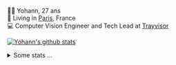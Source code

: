 <p>
  👨🏻 <bold>Yohann</bold>, 27 ans<br/>
  💼 Living in <a href="https://www.google.com/maps?q=paris">Paris</a>, France<br/>
  💻 Computer Vision Engineer and Tech Lead at <a href="https://trayvisor.com/">Trayvisor</a><br/>
</p>

<a href="https://github.com/anuraghazra/github-readme-stats"><img align="center" src="https://github-readme-stats-go94hl40s-yohann84l.vercel.app//api?username=yohann84L&show_icons=true&include_all_commits=true" alt="Yohann's github stats" /> </a>


<details>
  <summary>Some stats ...</summary><br/>
  

<!--START_SECTION:waka-->
![Code Time](http://img.shields.io/badge/Code%20Time-1%2C127%20hrs%2010%20mins-blue)

![Profile Views](http://img.shields.io/badge/Profile%20Views-0-blue)

**🐱 My GitHub Data** 

> 📦 440.8 kB Used in GitHub's Storage 
 > 
> 🏆 740 Contributions in the Year 2024
 > 
> 🚫 Not Opted to Hire
 > 
> 📜 26 Public Repositories 
 > 
> 🔑 21 Private Repositories 
 > 
**I'm an Early 🐤** 

```text
🌞 Morning                14358 commits       ████████░░░░░░░░░░░░░░░░░   31.34 % 
🌆 Daytime                25861 commits       ██████████████░░░░░░░░░░░   56.45 % 
🌃 Evening                5445 commits        ███░░░░░░░░░░░░░░░░░░░░░░   11.89 % 
🌙 Night                  148 commits         ░░░░░░░░░░░░░░░░░░░░░░░░░   00.32 % 
```
📅 **I'm Most Productive on Wednesday** 

```text
Monday                   8398 commits        █████░░░░░░░░░░░░░░░░░░░░   18.33 % 
Tuesday                  8461 commits        █████░░░░░░░░░░░░░░░░░░░░   18.47 % 
Wednesday                10270 commits       ██████░░░░░░░░░░░░░░░░░░░   22.42 % 
Thursday                 9354 commits        █████░░░░░░░░░░░░░░░░░░░░   20.42 % 
Friday                   8560 commits        █████░░░░░░░░░░░░░░░░░░░░   18.69 % 
Saturday                 252 commits         ░░░░░░░░░░░░░░░░░░░░░░░░░   00.55 % 
Sunday                   517 commits         ░░░░░░░░░░░░░░░░░░░░░░░░░   01.13 % 
```


📊 **This Week I Spent My Time On** 

```text
🕑︎ Time Zone: Europe/Paris

💬 Programming Languages: 
Python                   33 mins             █████████████████░░░░░░░░   69.49 % 
CSV                      14 mins             ████████░░░░░░░░░░░░░░░░░   30.39 % 
JSON                     0 secs              ░░░░░░░░░░░░░░░░░░░░░░░░░   00.12 % 

🔥 Editors: 
VS Code                  47 mins             █████████████████████████   100.00 % 

💻 Operating System: 
Mac                      47 mins             █████████████████████████   100.00 % 
```

**I Mostly Code in Python** 

```text
Python                   25 repos            ██████████████░░░░░░░░░░░   54.35 % 
Jupyter Notebook         4 repos             ██░░░░░░░░░░░░░░░░░░░░░░░   08.70 % 
JavaScript               3 repos             ██░░░░░░░░░░░░░░░░░░░░░░░   06.52 % 
HTML                     2 repos             █░░░░░░░░░░░░░░░░░░░░░░░░   04.35 % 
Shell                    1 repo              █░░░░░░░░░░░░░░░░░░░░░░░░   02.17 % 
```




 Last Updated on 29/05/2024 00:33:40 UTC
<!--END_SECTION:waka-->
